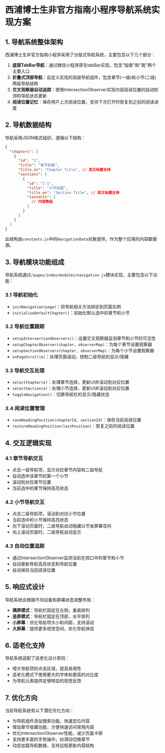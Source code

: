 # 西浦博士生非官方指南小程序导航系统实现方案

## 1. 导航系统整体架构

西浦博士生非官方指南小程序采用了分层式导航系统，主要包含以下几个部分：

1. **底部TabBar导航**：通过微信小程序原生tabBar实现，包含"指南"和"我"两个主要入口
2. **折叠式顶部导航**：自定义实现的双层导航组件，包含章节(一级)和小节(二级)两级导航结构
3. **交叉观察器自动追踪**：使用IntersectionObserver实现内容阅读位置的自动检测和导航状态更新
4. **阅读位置记忆**：保存用户上次阅读位置，支持下次打开时恢复到之前的阅读进度

## 2. 导航数据结构

导航采用JSON格式组织，遵循以下结构：

```json
{
  "chapters": [
    {
      "id": "1",
      "title": "章节标题",
      "title_en": "Chapter Title", // 英文标题支持
      "sections": [
        {
          "id": "1-1",
          "title": "小节标题",
          "title_en": "Section Title", // 英文标题支持
          "contents": [
            // 内容数组
          ]
        }
      ]
    }
  ]
}
```

此结构由`constants.js`中的`NavigationData`对象提供，作为整个应用的内容数据源。

## 3. 导航模块功能组成

导航系统通过`/pages/index/modules/navigation.js`模块实现，主要包含以下功能：

### 3.1 导航初始化

- `initNavigation(page)`：将导航相关方法绑定到页面实例
- `initializeDefaultChapter()`：初始化默认选中的章节和小节

### 3.2 导航位置跟踪

- `setupIntersectionObservers()`：设置交叉观察器监测章节和小节的可见性
- `setupChapterObserver(chapter, observerMap)`：为每个章节设置观察器
- `setupSectionObservers(chapter, observerMap)`：为每个小节设置观察器
- `onPageScroll(e)`：处理页面滚动，控制二级导航的显示/隐藏

### 3.3 导航交互处理

- `selectChapter(e)`：处理章节选择，更新UI并滚动到对应位置
- `selectSection(e)`：处理小节选择，更新UI并滚动到对应位置
- `toggleNavigation()`：切换导航栏的显示/隐藏状态

### 3.4 阅读位置管理

- `saveReadingPosition(chapterId, sectionId)`：保存当前阅读位置
- `restoreReadingPosition(lastPosition)`：恢复之前的阅读位置

## 4. 交互逻辑实现

### 4.1 章节导航交互

- 点击一级导航项，显示对应章节内容和二级导航
- 自动选中该章节的第一个小节
- 滚动到对应章节位置
- 当前选中的章节保持高亮状态

### 4.2 小节导航交互

- 点击二级导航项，滚动到对应小节位置
- 当前选中的小节保持高亮状态
- 向下滚动页面时，二级导航自动隐藏以节省屏幕空间
- 向上滚动页面时，二级导航自动显示

### 4.3 自动位置追踪

- 通过IntersectionObserver监测当前在视口中的章节和小节
- 自动更新导航高亮状态和导航位置
- 自动保存当前阅读位置

## 5. 响应式设计

导航系统会根据不同设备和屏幕状态调整布局：

- **横屏模式**：导航栏固定在左侧，垂直排列
- **竖屏模式**：导航栏固定在顶部，水平排列
- **小屏幕**：优化导航项大小和间距，支持滚动
- **大屏幕**：提供更多视觉空间，优化导航体验

## 6. 适老化支持

导航系统适配了适老化设计原则：

- 增大导航项的点击区域，提高易用性
- 适老化模式下使用更大的字体和更高的对比度
- 为导航元素提供足够明显的视觉反馈

## 7. 优化方向

当前导航系统有以下潜在优化方向：

- 为导航组件添加搜索功能，快速定位内容
- 增加章节收藏功能，方便快速访问常用内容
- 优化IntersectionObserver性能，减少页面卡顿
- 支持更丰富的手势操作，如滑动切换章节
- 动态加载导航数据，支持远程更新内容结构